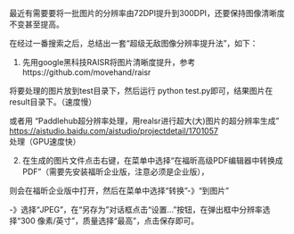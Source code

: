 最近有需要要将一批图片的分辨率由72DPI提升到300DPI，还要保持图像清晰度不变甚至提高。

在经过一番搜索之后，总结出一套“超级无敌图像分辨率提升法”，如下：

1. 先用google黑科技RAISR将图片清晰度提升，参考https://github.com/movehand/raisr

将要处理的图片放到test目录下，然后运行 python test.py即可，结果图片在result目录下。（速度慢）

或者用 “Paddlehub超分辨率处理，用realsr进行超大(大)图片的超分辨率生成” https://aistudio.baidu.com/aistudio/projectdetail/1701057 处理（GPU速度快）


2. 在生成的图片文件点击右键，在菜单中选择“在福昕高级PDF编辑器中转换成PDF”（需要先安装福昕企业版，注意必须是企业版），

则会在福昕企业版中打开，然后在菜单中选择“转换”-》“到图片”

-》选择“JPEG”，在“另存为”对话框点击“设置...”按钮，在弹出框中分辨率选择“300 像素/英寸”，质量选择“最高”，点击保存即可。



